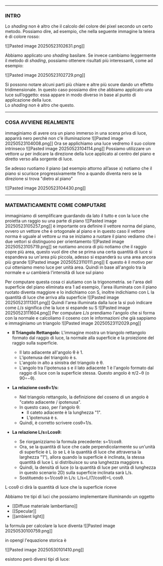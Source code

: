 
---
### INTRO

Lo _shading_ non è altro che il calcolo del colore dei pixel secondo un certo metodo. Possiamo dire, ad esempio, che nella seguente immagine la teiera è di colore rosso:

![[Pasted image 20250523102631.png]]

Abbiamo applicato uno _shading_ basilare. Se invece cambiamo leggermente il metodo di _shading_, possiamo ottenere risultati più interessanti, come ad esempio:

![[Pasted image 20250523102729.png]]

Si possono notare alcuni parti più chiare e altre più scure dando un effetto tridimensionale. In questo caso possiamo dire che abbiamo applicato una luce sull’oggetto: essa appare in modo diverso in base al punto di applicazione della luce.  
Lo _shading_ non è altro che questo.

---
### COSA AVVIENE REALMENTE

immaginiamo di avere ora un piano immerso in una scena priva di luce, apparirà nero perchè non c'è illuminazione
![[Pasted image 20250523104008.png]]
Ora se applichiamo una luce vedremo il suo colore intrinseco
![[Pasted image 20250523104114.png]]
Possiamo utilizzare un vettore $\omega$ per indicare la direzione della luce applicato al centro del piano e diretto verso alla sorgente di luce.

Se adesso ruotiamo il piano (ad esempio attorno all’asse x) notiamo che il piano si scurisce progressivamente fino a quando diventa nero se la direzione si trova "dietro al piano"

![[Pasted image 20250523104430.png]]


---
### MATEMATICAMENTE COME COMPUTARE

immaginiamo di semplificare guardando da lato il tutto e con la luce che proietta un raggio su una parte di piano
![[Pasted image 20250523105257.png]]
è importante ora definire il vettore norma del piano, ovvero un vettore che è ortogonale al piano e in questo caso il vettore norma è uguale al vettore $\omega$ ma se iniziamo a ruotare il piano vediamo che i due vettori si distinguono per orientamento
![[Pasted image 20250523105719.png]]
se ruotiamo ancora di più notiamo che il raggio copre più area, questo vuol dire che se prima una certa quantità di luce si espandeva su un'area più piccola, adesso si espanderà su una area ancora più grande
![[Pasted image 20250523110111.png]]
E questo è il motivo per cui otteniamo meno luce per unità area. Quindi in base all'angolo tra la normale e $\omega$ cambierà l'intensità di luce sul piano 

Per computare questa cosa ci aiutiamo con la trigonometria.
se l'area dell superficie del piano eliminata era 1 ad esempio, l'area illuminata con il piano ruotato diventa maggiore e lo indichiamo con S, inoltre indichiamo con L la quantità di luce che arriva alla superficie
![[Pasted image 20250523111301.png]]
Quindi l'area illuminata dalla luce la si può indicare come $L/s$ significa che la luce si espande su S
![[Pasted image 20250523111604.png]]
Per computare $L/s$ prendiamo l'angolo che si forma con la normale e calcoliamo il coseno con le informazioni che già sappiamo e immaginiamo un triangolo
![[Pasted image 20250523112029.png]]

- **Il Triangolo Rettangolo:** L'immagine mostra un triangolo rettangolo formato dal raggio di luce, la normale alla superficie e la proiezione del raggio sulla superficie.
    
    - Il lato adiacente all'angolo θ è 1.
    - L'ipotenusa del triangolo è s.
    - L'angolo in alto a sinistra del triangolo è θ.
    - L'angolo tra l'ipotenusa s e il lato adiacente 1 è l'angolo formato dal raggio di luce con la superficie stessa. Questo angolo è π/2−θ (o 90∘−θ).
- **La relazione cosθ=1/s:**
    
    - Nel triangolo rettangolo, la definizione del coseno di un angolo è "cateto adiacente / ipotenusa".
    - In questo caso, per l'angolo θ:
        - Il cateto adiacente è la lunghezza "1".
        - L'ipotenusa è s.
    - Quindi, è corretto scrivere cosθ=1/s.
- **La relazione L/s=Lcosθ:**
    
    - Se riorganizziamo la formula precedente: s=1/cosθ.
    - Ora, se la quantità di luce che cade perpendicolarmente su un'unità di superficie è L (o se L è la quantità di luce che attraversa la larghezza "1"), allora quando la superficie è inclinata, la stessa quantità di luce L si distribuisce su una lunghezza maggiore s.
    - Quindi, la densità di luce (o la quantità di luce per unità di lunghezza in questo scenario 2D) sulla superficie inclinata sarà L/s.
    - Sostituendo s=1/cosθ in L/s: L/s=L/(1/cosθ)=L⋅cosθ.

L⋅cosθ ci dirà la quantità di luce che la superficie riceve

Abbiamo tre tipi di luci che possiamo implementare illuminando un oggetto

- [[Diffuse materiale lambertiano]]
- [[Specular]]
- [[ambient light]]

la formula per calcolare la luce diventa 
![[Pasted image 20250530100759.png]]

in opengl l'equazione storica è

![[Pasted image 20250530101410.png]]

esistono però diversi tipi di luce:

